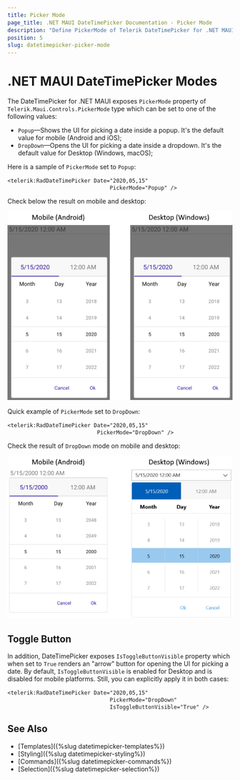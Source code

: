 ```yaml
---
title: Picker Mode
page_title: .NET MAUI DateTimePicker Documentation - Picker Mode
description: "Define PickerMode of Telerik DateTimePicker for .NET MAUI to either DropDown or Popup."
position: 5
slug: datetimepicker-picker-mode
---  
```


# .NET MAUI DateTimePicker Modes

The DateTimePicker for .NET MAUI exposes `PickerMode` property of `Telerik.Maui.Controls.PickerMode` type which can be set to one of the following values:

* `Popup`&mdash;Shows the UI for picking a date inside a popup. It's the default value for mobile (Android and iOS);
* `DropDown`&mdash;Opens the UI for picking a date inside a dropdown. It's the default value for Desktop (Windows, macOS);

Here is a sample of `PickerMode` set to `Popup`:

```XAML
<telerik:RadDateTimePicker Date="2020,05,15" 
								PickerMode="Popup" />
```

Check below the result on mobile and desktop:

![DateTimePicker Picker Mode](images/datetimepicker-pickermode-popup.png)

Quick example of `PickerMode` set to `DropDown`:

```XAML
<telerik:RadDateTimePicker Date="2020,05,15" 
							PickerMode="DropDown" />
```

Check the result of `DropDown` mode on mobile and desktop:

![DateTimePicker Picker Mode](images/datetimepicker-pickermode-dropdown.png)

## Toggle Button

In addition, DateTimePicker exposes `IsToggleButtonVisible` property which when set to `True` renders an "arrow" button for opening the UI for picking a date. By default, `IsToggleButtonVisible` is enabled for Desktop and is disabled for mobile platforms. Still, you can explicitly apply it in both cases:

```XAML
<telerik:RadDateTimePicker Date="2020,05,15"
								PickerMode="DropDown"
								IsToggleButtonVisible="True" />
```

## See Also

- [Templates]({%slug datetimepicker-templates%})
- [Styling]({%slug datetimepicker-styling%})
- [Commands]({%slug datetimepicker-commands%})
- [Selection]({%slug datetimepicker-selection%})
